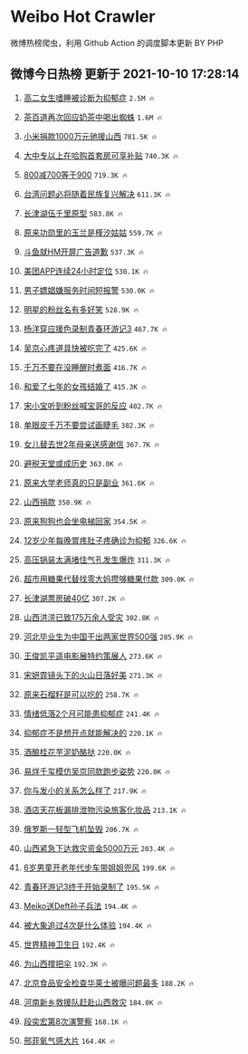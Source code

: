 # Weibo Hot Crawler 



微博热榜爬虫，利用 Github Action 的调度脚本更新 BY PHP 


## 微博今日热榜 更新于 2021-10-10 17:28:14 
1. [高二女生嗜睡被诊断为抑郁症](https://s.weibo.com/weibo?q=%23%E9%AB%98%E4%BA%8C%E5%A5%B3%E7%94%9F%E5%97%9C%E7%9D%A1%E8%A2%AB%E8%AF%8A%E6%96%AD%E4%B8%BA%E6%8A%91%E9%83%81%E7%97%87%23&Refer=top) `2.5M 🔥` 

1. [茶百道再次回应奶茶中喝出蜘蛛](https://s.weibo.com/weibo?q=%23%E8%8C%B6%E7%99%BE%E9%81%93%E5%86%8D%E6%AC%A1%E5%9B%9E%E5%BA%94%E5%A5%B6%E8%8C%B6%E4%B8%AD%E5%96%9D%E5%87%BA%E8%9C%98%E8%9B%9B%23&Refer=top) `1.6M 🔥` 

1. [小米捐款1000万元驰援山西](https://s.weibo.com/weibo?q=%23%E5%B0%8F%E7%B1%B3%E6%8D%90%E6%AC%BE1000%E4%B8%87%E5%85%83%E9%A9%B0%E6%8F%B4%E5%B1%B1%E8%A5%BF%23&Refer=top) `781.5K 🔥` 

1. [大中专以上在哈购首套房可享补贴](https://s.weibo.com/weibo?q=%23%E5%A4%A7%E4%B8%AD%E4%B8%93%E4%BB%A5%E4%B8%8A%E5%9C%A8%E5%93%88%E8%B4%AD%E9%A6%96%E5%A5%97%E6%88%BF%E5%8F%AF%E4%BA%AB%E8%A1%A5%E8%B4%B4%23&Refer=top) `740.3K 🔥` 

1. [800减700等于900](https://s.weibo.com/weibo?q=%23800%E5%87%8F700%E7%AD%89%E4%BA%8E900%23&Refer=top) `719.3K 🔥` 

1. [台湾问题必将随着民族复兴解决](https://s.weibo.com/weibo?q=%23%E5%8F%B0%E6%B9%BE%E9%97%AE%E9%A2%98%E5%BF%85%E5%B0%86%E9%9A%8F%E7%9D%80%E6%B0%91%E6%97%8F%E5%A4%8D%E5%85%B4%E8%A7%A3%E5%86%B3%23&Refer=top) `611.3K 🔥` 

1. [长津湖伍千里原型](https://s.weibo.com/weibo?q=%23%E9%95%BF%E6%B4%A5%E6%B9%96%E4%BC%8D%E5%8D%83%E9%87%8C%E5%8E%9F%E5%9E%8B%23&Refer=top) `583.8K 🔥` 

1. [原来功勋里的玉兰是槿汐姑姑](https://s.weibo.com/weibo?q=%23%E5%8E%9F%E6%9D%A5%E5%8A%9F%E5%8B%8B%E9%87%8C%E7%9A%84%E7%8E%89%E5%85%B0%E6%98%AF%E6%A7%BF%E6%B1%90%E5%A7%91%E5%A7%91%23&Refer=top) `559.7K 🔥` 

1. [斗鱼就HM开屏广告道歉](https://s.weibo.com/weibo?q=%23%E6%96%97%E9%B1%BC%E5%B0%B1HM%E5%BC%80%E5%B1%8F%E5%B9%BF%E5%91%8A%E9%81%93%E6%AD%89%23&Refer=top) `537.3K 🔥` 

1. [美团APP连续24小时定位](https://s.weibo.com/weibo?q=%23%E7%BE%8E%E5%9B%A2APP%E8%BF%9E%E7%BB%AD24%E5%B0%8F%E6%97%B6%E5%AE%9A%E4%BD%8D%23&Refer=top) `530.1K 🔥` 

1. [男子嫖娼嫌服务时间短报警](https://s.weibo.com/weibo?q=%23%E7%94%B7%E5%AD%90%E5%AB%96%E5%A8%BC%E5%AB%8C%E6%9C%8D%E5%8A%A1%E6%97%B6%E9%97%B4%E7%9F%AD%E6%8A%A5%E8%AD%A6%23&Refer=top) `530.0K 🔥` 

1. [明星的粉丝名有多好笑](https://s.weibo.com/weibo?q=%23%E6%98%8E%E6%98%9F%E7%9A%84%E7%B2%89%E4%B8%9D%E5%90%8D%E6%9C%89%E5%A4%9A%E5%A5%BD%E7%AC%91%23&Refer=top) `528.9K 🔥` 

1. [杨洋穿应援色录制青春环游记3](https://s.weibo.com/weibo?q=%23%E6%9D%A8%E6%B4%8B%E7%A9%BF%E5%BA%94%E6%8F%B4%E8%89%B2%E5%BD%95%E5%88%B6%E9%9D%92%E6%98%A5%E7%8E%AF%E6%B8%B8%E8%AE%B03%23&Refer=top) `467.7K 🔥` 

1. [吴京心疼道具快被吃完了](https://s.weibo.com/weibo?q=%23%E5%90%B4%E4%BA%AC%E5%BF%83%E7%96%BC%E9%81%93%E5%85%B7%E5%BF%AB%E8%A2%AB%E5%90%83%E5%AE%8C%E4%BA%86%23&Refer=top) `425.6K 🔥` 

1. [千万不要在没睡醒时煮面](https://s.weibo.com/weibo?q=%23%E5%8D%83%E4%B8%87%E4%B8%8D%E8%A6%81%E5%9C%A8%E6%B2%A1%E7%9D%A1%E9%86%92%E6%97%B6%E7%85%AE%E9%9D%A2%23&Refer=top) `416.7K 🔥` 

1. [和爱了七年的女孩结婚了](https://s.weibo.com/weibo?q=%23%E5%92%8C%E7%88%B1%E4%BA%86%E4%B8%83%E5%B9%B4%E7%9A%84%E5%A5%B3%E5%AD%A9%E7%BB%93%E5%A9%9A%E4%BA%86%23&Refer=top) `415.3K 🔥` 

1. [宋小宝听到粉丝喊宝哥的反应](https://s.weibo.com/weibo?q=%23%E5%AE%8B%E5%B0%8F%E5%AE%9D%E5%90%AC%E5%88%B0%E7%B2%89%E4%B8%9D%E5%96%8A%E5%AE%9D%E5%93%A5%E7%9A%84%E5%8F%8D%E5%BA%94%23&Refer=top) `402.7K 🔥` 

1. [单眼皮千万不要尝试画睫毛](https://s.weibo.com/weibo?q=%23%E5%8D%95%E7%9C%BC%E7%9A%AE%E5%8D%83%E4%B8%87%E4%B8%8D%E8%A6%81%E5%B0%9D%E8%AF%95%E7%94%BB%E7%9D%AB%E6%AF%9B%23&Refer=top) `382.3K 🔥` 

1. [女儿替去世2年母亲送感谢信](https://s.weibo.com/weibo?q=%23%E5%A5%B3%E5%84%BF%E6%9B%BF%E5%8E%BB%E4%B8%962%E5%B9%B4%E6%AF%8D%E4%BA%B2%E9%80%81%E6%84%9F%E8%B0%A2%E4%BF%A1%23&Refer=top) `367.7K 🔥` 

1. [避税天堂或成历史](https://s.weibo.com/weibo?q=%23%E9%81%BF%E7%A8%8E%E5%A4%A9%E5%A0%82%E6%88%96%E6%88%90%E5%8E%86%E5%8F%B2%23&Refer=top) `363.0K 🔥` 

1. [原来大学老师真的只是副业](https://s.weibo.com/weibo?q=%23%E5%8E%9F%E6%9D%A5%E5%A4%A7%E5%AD%A6%E8%80%81%E5%B8%88%E7%9C%9F%E7%9A%84%E5%8F%AA%E6%98%AF%E5%89%AF%E4%B8%9A%23&Refer=top) `361.6K 🔥` 

1. [山西捐款](https://s.weibo.com/weibo?q=%E5%B1%B1%E8%A5%BF%E6%8D%90%E6%AC%BE&Refer=top) `358.9K 🔥` 

1. [原来狗狗也会坐电梯回家](https://s.weibo.com/weibo?q=%23%E5%8E%9F%E6%9D%A5%E7%8B%97%E7%8B%97%E4%B9%9F%E4%BC%9A%E5%9D%90%E7%94%B5%E6%A2%AF%E5%9B%9E%E5%AE%B6%23&Refer=top) `354.5K 🔥` 

1. [12岁少年每晚胃疼肚子疼确诊为抑郁](https://s.weibo.com/weibo?q=%2312%E5%B2%81%E5%B0%91%E5%B9%B4%E6%AF%8F%E6%99%9A%E8%83%83%E7%96%BC%E8%82%9A%E5%AD%90%E7%96%BC%E7%A1%AE%E8%AF%8A%E4%B8%BA%E6%8A%91%E9%83%81%23&Refer=top) `326.6K 🔥` 

1. [高压锅装太满堵住气孔发生爆炸](https://s.weibo.com/weibo?q=%23%E9%AB%98%E5%8E%8B%E9%94%85%E8%A3%85%E5%A4%AA%E6%BB%A1%E5%A0%B5%E4%BD%8F%E6%B0%94%E5%AD%94%E5%8F%91%E7%94%9F%E7%88%86%E7%82%B8%23&Refer=top) `311.3K 🔥` 

1. [超市用糖果代替找零大妈攒够糖果付款](https://s.weibo.com/weibo?q=%23%E8%B6%85%E5%B8%82%E7%94%A8%E7%B3%96%E6%9E%9C%E4%BB%A3%E6%9B%BF%E6%89%BE%E9%9B%B6%E5%A4%A7%E5%A6%88%E6%94%92%E5%A4%9F%E7%B3%96%E6%9E%9C%E4%BB%98%E6%AC%BE%23&Refer=top) `309.0K 🔥` 

1. [长津湖票房破40亿](https://s.weibo.com/weibo?q=%23%E9%95%BF%E6%B4%A5%E6%B9%96%E7%A5%A8%E6%88%BF%E7%A0%B440%E4%BA%BF%23&Refer=top) `307.2K 🔥` 

1. [山西洪涝已致175万余人受灾](https://s.weibo.com/weibo?q=%23%E5%B1%B1%E8%A5%BF%E6%B4%AA%E6%B6%9D%E5%B7%B2%E8%87%B4175%E4%B8%87%E4%BD%99%E4%BA%BA%E5%8F%97%E7%81%BE%23&Refer=top) `302.8K 🔥` 

1. [河北毕业生为中国干出两家世界500强](https://s.weibo.com/weibo?q=%23%E6%B2%B3%E5%8C%97%E6%AF%95%E4%B8%9A%E7%94%9F%E4%B8%BA%E4%B8%AD%E5%9B%BD%E5%B9%B2%E5%87%BA%E4%B8%A4%E5%AE%B6%E4%B8%96%E7%95%8C500%E5%BC%BA%23&Refer=top) `285.9K 🔥` 

1. [王俊凯平遥电影展特约策展人](https://s.weibo.com/weibo?q=%23%E7%8E%8B%E4%BF%8A%E5%87%AF%E5%B9%B3%E9%81%A5%E7%94%B5%E5%BD%B1%E5%B1%95%E7%89%B9%E7%BA%A6%E7%AD%96%E5%B1%95%E4%BA%BA%23&Refer=top) `273.6K 🔥` 

1. [宋妍霏镜头下的火山日落好美](https://s.weibo.com/weibo?q=%23%E5%AE%8B%E5%A6%8D%E9%9C%8F%E9%95%9C%E5%A4%B4%E4%B8%8B%E7%9A%84%E7%81%AB%E5%B1%B1%E6%97%A5%E8%90%BD%E5%A5%BD%E7%BE%8E%23&Refer=top) `271.3K 🔥` 

1. [原来石榴籽是可以吃的](https://s.weibo.com/weibo?q=%23%E5%8E%9F%E6%9D%A5%E7%9F%B3%E6%A6%B4%E7%B1%BD%E6%98%AF%E5%8F%AF%E4%BB%A5%E5%90%83%E7%9A%84%23&Refer=top) `258.7K 🔥` 

1. [情绪低落2个月可能患抑郁症](https://s.weibo.com/weibo?q=%23%E6%83%85%E7%BB%AA%E4%BD%8E%E8%90%BD2%E4%B8%AA%E6%9C%88%E5%8F%AF%E8%83%BD%E6%82%A3%E6%8A%91%E9%83%81%E7%97%87%23&Refer=top) `241.4K 🔥` 

1. [抑郁症不是想开点就能解决的](https://s.weibo.com/weibo?q=%23%E6%8A%91%E9%83%81%E7%97%87%E4%B8%8D%E6%98%AF%E6%83%B3%E5%BC%80%E7%82%B9%E5%B0%B1%E8%83%BD%E8%A7%A3%E5%86%B3%E7%9A%84%23&Refer=top) `220.1K 🔥` 

1. [酒酿桂花芋泥奶酪挞](https://s.weibo.com/weibo?q=%23%E9%85%92%E9%85%BF%E6%A1%82%E8%8A%B1%E8%8A%8B%E6%B3%A5%E5%A5%B6%E9%85%AA%E6%8C%9E%23&Refer=top) `220.0K 🔥` 

1. [易烊千玺模仿吴京同款跑步姿势](https://s.weibo.com/weibo?q=%23%E6%98%93%E7%83%8A%E5%8D%83%E7%8E%BA%E6%A8%A1%E4%BB%BF%E5%90%B4%E4%BA%AC%E5%90%8C%E6%AC%BE%E8%B7%91%E6%AD%A5%E5%A7%BF%E5%8A%BF%23&Refer=top) `220.0K 🔥` 

1. [你与发小的关系怎么样了](https://s.weibo.com/weibo?q=%23%E4%BD%A0%E4%B8%8E%E5%8F%91%E5%B0%8F%E7%9A%84%E5%85%B3%E7%B3%BB%E6%80%8E%E4%B9%88%E6%A0%B7%E4%BA%86%23&Refer=top) `217.9K 🔥` 

1. [酒店天花板漏排泄物污染旅客化妆品](https://s.weibo.com/weibo?q=%E9%85%92%E5%BA%97%E5%A4%A9%E8%8A%B1%E6%9D%BF%E6%BC%8F%E6%8E%92%E6%B3%84%E7%89%A9%E6%B1%A1%E6%9F%93%E6%97%85%E5%AE%A2%E5%8C%96%E5%A6%86%E5%93%81&Refer=top) `213.1K 🔥` 

1. [俄罗斯一轻型飞机坠毁](https://s.weibo.com/weibo?q=%23%E4%BF%84%E7%BD%97%E6%96%AF%E4%B8%80%E8%BD%BB%E5%9E%8B%E9%A3%9E%E6%9C%BA%E5%9D%A0%E6%AF%81%23&Refer=top) `206.7K 🔥` 

1. [山西紧急下达救灾资金5000万元](https://s.weibo.com/weibo?q=%23%E5%B1%B1%E8%A5%BF%E7%B4%A7%E6%80%A5%E4%B8%8B%E8%BE%BE%E6%95%91%E7%81%BE%E8%B5%84%E9%87%915000%E4%B8%87%E5%85%83%23&Refer=top) `203.4K 🔥` 

1. [6岁男童开老年代步车带姐姐兜风](https://s.weibo.com/weibo?q=%236%E5%B2%81%E7%94%B7%E7%AB%A5%E5%BC%80%E8%80%81%E5%B9%B4%E4%BB%A3%E6%AD%A5%E8%BD%A6%E5%B8%A6%E5%A7%90%E5%A7%90%E5%85%9C%E9%A3%8E%23&Refer=top) `199.6K 🔥` 

1. [青春环游记3终于开始录制了](https://s.weibo.com/weibo?q=%23%E9%9D%92%E6%98%A5%E7%8E%AF%E6%B8%B8%E8%AE%B03%E7%BB%88%E4%BA%8E%E5%BC%80%E5%A7%8B%E5%BD%95%E5%88%B6%E4%BA%86%23&Refer=top) `195.5K 🔥` 

1. [Meiko送Deft孙子兵法](https://s.weibo.com/weibo?q=%23Meiko%E9%80%81Deft%E5%AD%99%E5%AD%90%E5%85%B5%E6%B3%95%23&Refer=top) `194.4K 🔥` 

1. [被大象追过4次是什么体验](https://s.weibo.com/weibo?q=%23%E8%A2%AB%E5%A4%A7%E8%B1%A1%E8%BF%BD%E8%BF%874%E6%AC%A1%E6%98%AF%E4%BB%80%E4%B9%88%E4%BD%93%E9%AA%8C%23&Refer=top) `194.4K 🔥` 

1. [世界精神卫生日](https://s.weibo.com/weibo?q=%23%E4%B8%96%E7%95%8C%E7%B2%BE%E7%A5%9E%E5%8D%AB%E7%94%9F%E6%97%A5%23&Refer=top) `192.4K 🔥` 

1. [为山西撑把伞](https://s.weibo.com/weibo?q=%23%E4%B8%BA%E5%B1%B1%E8%A5%BF%E6%92%91%E6%8A%8A%E4%BC%9E%23&Refer=top) `192.3K 🔥` 

1. [北京食品安全检查华莱士被曝问题最多](https://s.weibo.com/weibo?q=%E5%8C%97%E4%BA%AC%E9%A3%9F%E5%93%81%E5%AE%89%E5%85%A8%E6%A3%80%E6%9F%A5%E5%8D%8E%E8%8E%B1%E5%A3%AB%E8%A2%AB%E6%9B%9D%E9%97%AE%E9%A2%98%E6%9C%80%E5%A4%9A&Refer=top) `188.2K 🔥` 

1. [河南新乡救援队赶赴山西救灾](https://s.weibo.com/weibo?q=%23%E6%B2%B3%E5%8D%97%E6%96%B0%E4%B9%A1%E6%95%91%E6%8F%B4%E9%98%9F%E8%B5%B6%E8%B5%B4%E5%B1%B1%E8%A5%BF%E6%95%91%E7%81%BE%23&Refer=top) `184.0K 🔥` 

1. [段奕宏第8次演警察](https://s.weibo.com/weibo?q=%23%E6%AE%B5%E5%A5%95%E5%AE%8F%E7%AC%AC8%E6%AC%A1%E6%BC%94%E8%AD%A6%E5%AF%9F%23&Refer=top) `168.1K 🔥` 

1. [邢菲氧气感大片](https://s.weibo.com/weibo?q=%23%E9%82%A2%E8%8F%B2%E6%B0%A7%E6%B0%94%E6%84%9F%E5%A4%A7%E7%89%87%23&Refer=top) `164.4K 🔥` 


